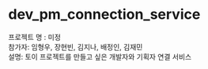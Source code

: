 # dev_pm_connection_service

프로젝트 명 : 미정\
참가자: 임형우, 장현빈, 김지나, 배정인, 김재민\
설명: 토이 프로젝트를 만들고 싶은 개발자와 기획자 연결 서비스